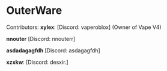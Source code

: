 # OuterWare
Contributors:
**xylex**: [Discord: vaperoblox] (Owner of Vape V4)

**nnouter** [Discord: nnouterr]

**asdadagagfdh** [Discord: asdagagfdh]

**xzxkw**: [Discord: desxir.]
